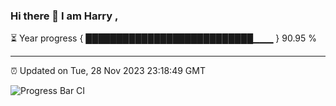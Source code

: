 ### Hi there 👋 I am Harry , 

⏳ Year progress { ███████████████████████████▁▁▁ } 90.95 %

---

⏰ Updated on Tue, 28 Nov 2023 23:18:49 GMT

![Progress Bar CI](https://github.com/duykhang68/duykhang68/workflows/Progress%20Bar%20CI/badge.svg)
